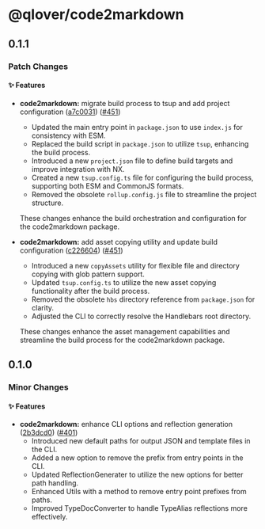# @qlover/code2markdown

## 0.1.1

### Patch Changes

#### ✨ Features

- **code2markdown:** migrate build process to tsup and add project configuration ([a7c0031](https://github.com/qlover/fe-base/commit/a7c00314803bc288657d765c9ddb91beca0a4a51)) ([#451](https://github.com/qlover/fe-base/pull/451))
  - Updated the main entry point in `package.json` to use `index.js` for consistency with ESM.
  - Replaced the build script in `package.json` to utilize `tsup`, enhancing the build process.
  - Introduced a new `project.json` file to define build targets and improve integration with NX.
  - Created a new `tsup.config.ts` file for configuring the build process, supporting both ESM and CommonJS formats.
  - Removed the obsolete `rollup.config.js` file to streamline the project structure.

  These changes enhance the build orchestration and configuration for the code2markdown package.

- **code2markdown:** add asset copying utility and update build configuration ([c226604](https://github.com/qlover/fe-base/commit/c2266042880394be77a8c328fb066ed395295179)) ([#451](https://github.com/qlover/fe-base/pull/451))
  - Introduced a new `copyAssets` utility for flexible file and directory copying with glob pattern support.
  - Updated `tsup.config.ts` to utilize the new asset copying functionality after the build process.
  - Removed the obsolete `hbs` directory reference from `package.json` for clarity.
  - Adjusted the CLI to correctly resolve the Handlebars root directory.

  These changes enhance the asset management capabilities and streamline the build process for the code2markdown package.

## 0.1.0

### Minor Changes

#### ✨ Features

- **code2markdown:** enhance CLI options and reflection generation ([2b3dcd0](https://github.com/qlover/fe-base/commit/2b3dcd080614762d58df2e617773a506a663c129)) ([#401](https://github.com/qlover/fe-base/pull/401))
  - Introduced new default paths for output JSON and template files in the CLI.
  - Added a new option to remove the prefix from entry points in the CLI.
  - Updated ReflectionGenerater to utilize the new options for better path handling.
  - Enhanced Utils with a method to remove entry point prefixes from paths.
  - Improved TypeDocConverter to handle TypeAlias reflections more effectively.

